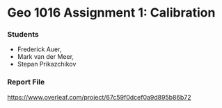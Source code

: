# Geo 1016 Assignment 1: Calibration
### Students
- Frederick Auer,
- Mark van der Meer,
- Stepan Prikazchikov

### Report File 
https://www.overleaf.com/project/67c59f0dcef0a9d895b86b72
